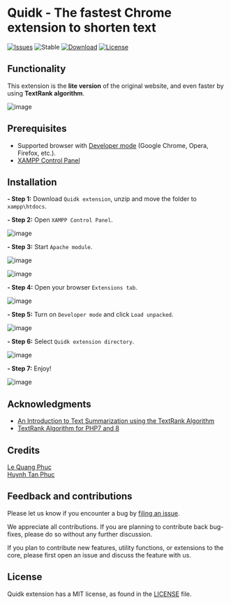 # Quidk - The fastest Chrome extension to shorten text

[![Issues](https://img.shields.io/github/issues/lqphuc123/Quidk)](https://github.com/lqphuc123/Quidk/issues)
![Stable](https://img.shields.io/badge/stable-2.1.0.4-orange)
[![Download](https://img.shields.io/badge/download-23-blue)](https://mega.nz/file/Fe5jhZKQ#aN3FP9vsbWiM1XibPonuotOQRV5LB8ed0ammmOq5ty0)
[![License](https://img.shields.io/github/license/lqphuc123/Quidk)](LICENSE)

## Functionality

This extension is the **lite version** of the original website, and even faster by using **TextRank algorithm**.

![image](https://user-images.githubusercontent.com/58034112/175827318-755e0dc6-587e-4beb-8604-7537f36dba70.png)

## Prerequisites
- Supported browser with [Developer mode](https://www.quora.com/How-do-I-enable-developer-mode-in-Google-Chrome) (Google Chrome, Opera, Firefox, etc.).
- [XAMPP Control Panel](https://www.apachefriends.org/download.html)

## Installation

**- Step 1:** Download `Quidk extension`, unzip and move the folder to `xampp\htdocs`.

**- Step 2:** Open `XAMPP Control Panel`.

![image](https://user-images.githubusercontent.com/58034112/175824455-78f75e64-003f-4c2c-b09c-04a7d8dedd43.png)

**- Step 3:** Start `Apache module`.

![image](https://user-images.githubusercontent.com/58034112/175824506-67b10f7e-2e39-4778-8e63-2557372cf7e3.png)

![image](https://user-images.githubusercontent.com/58034112/175824649-9a1393f4-b749-4374-a27c-fbd847e0a983.png)

**- Step 4:** Open your browser `Extensions tab`.

![image](https://user-images.githubusercontent.com/58034112/175825137-0f2fa33e-50d1-4d1b-8e84-66b985fa7485.png)

**- Step 5:** Turn on `Developer mode` and click `Load unpacked`.

![image](https://user-images.githubusercontent.com/58034112/175825278-93838404-37ff-4cbe-b003-f594a347854c.png)

**- Step 6:** Select `Quidk extension directory`.

![image](https://user-images.githubusercontent.com/58034112/175825467-5bc9aeb8-5db1-436d-81cb-e4d6b1dbb883.png)

**- Step 7:** Enjoy!

![image](https://user-images.githubusercontent.com/58034112/175845767-3ecd4b14-2d0a-4f5c-a1c7-897657836588.png)


## Acknowledgments
- [An Introduction to Text Summarization using the TextRank Algorithm](https://www.analyticsvidhya.com/blog/2018/11/introduction-text-summarization-textrank-python/)
- [TextRank Algorithm for PHP7 and 8](https://github.com/PHP-Science/TextRank)

## Credits
[Le Quang Phuc](https://www.facebook.com/phuc.lequang.9081/)</br>
[Huynh Tan Phuc](https://www.facebook.com/HtPuc)

## Feedback and contributions

Please let us know if you encounter a bug by [filing an issue](https://github.com/lqphuc123/Quidk/issues).

We appreciate all contributions. If you are planning to contribute back bug-fixes, please do so without any further discussion.

If you plan to contribute new features, utility functions, or extensions to the core, please first open an issue and discuss the feature with us.

## License

Quidk extension has a MIT license, as found in the [LICENSE](LICENSE) file.
